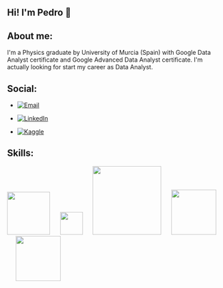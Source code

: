 ## Hi! I'm Pedro 👋

## About me:


I'm a Physics graduate by University of Murcia (Spain) with Google Data Analyst certificate and Google Advanced Data Analyst certificate. I'm actually looking for start my career as Data Analyst.

## Social:

- [![Email](https://img.shields.io/badge/pedrohurtgm@gmail.com-%23D14836.svg?logo=gmail&logoColor=white&style=plstic)](mailto:tu_correo_pedrohurtgm@gmail.com)

- [![LinkedIn](https://img.shields.io/badge/-LinkedIn-%230077B5.svg?logo=linkedin&logoColor=white&style=plastic)](https://www.linkedin.com/in/alejandro-pujante-p%C3%A9rez-a2778b230/)

- [![Kaggle](https://img.shields.io/badge/-Kaggle-5DADE2?logo=kaggle&logoColor=white&style=plastic)](https://www.kaggle.com/pedrohurtadogimenez)

## Skills:

<img src="https://img.shields.io/badge/-Python-%233776AB.svg?logo=python&logoColor=yellow" width = 100> &nbsp;&nbsp;&nbsp;&nbsp; 
<img src="https://img.shields.io/badge/-R-2874A6?logo=r&logoColor=white" width = 53> &nbsp;&nbsp;&nbsp;&nbsp;
<img src="https://img.shields.io/badge/-Microsoft Excel-196F3D?logo=microsoftexcel" width = 160> &nbsp;&nbsp;&nbsp;&nbsp;
<img src="https://img.shields.io/badge/-PowerBi-17202A?logo=powerbi" width = 105> &nbsp;&nbsp;&nbsp;&nbsp;
<img src="https://img.shields.io/badge/-Tableau-230497?logo=tableau" width = 105> &nbsp;&nbsp;&nbsp;&nbsp;



